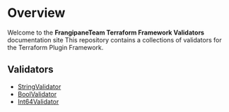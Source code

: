 # Overview

Welcome to the **FrangipaneTeam Terraform Framework Validators** documentation site
This repository contains a collections of validators for the Terraform Plugin Framework.

## Validators

- [StringValidator](stringvalidator/index.md)
- [BoolValidator](boolvalidator/index.md)
- [Int64Validator](int64validator/index.md)
